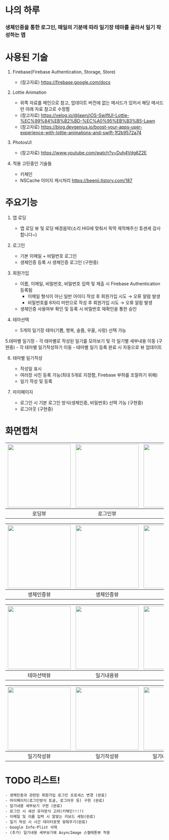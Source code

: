 # 나의 하루
### 생체인증을 통한 로그인, 매일의 기분에 따라 일기장 테마를 골라서 일기 작성하는 앱

# 사용된 기술
1. Firebase(Firebase Authentication, Storage, Store)
    - (참고자료) https://firebase.google.com/docs
    
2. Lottie Animation
    - 위쪽 자료를 메인으로 참고, 업데이트 버전에 없는 메서드가 있어서 해당 메서드만 아래 자료 참고로 수정함
    - (참고자료) https://velog.io/@lawn/iOS-SwiftUI-Lottie-%EC%99%84%EB%B2%BD-%EC%A0%95%EB%B3%B5-Lawn
    - (참고자료) https://blog.devgenius.io/boost-your-apps-user-experience-with-lottie-animations-and-swift-1f2b9572a74

3. PhotosUI
    - (참고자료) https://www.youtube.com/watch?v=Duh4Vdg6Z2E

4. 적용 고민중인 기술들
    -  키체인
    - NSCache 이미지 캐시처리 https://beenii.tistory.com/187

# 주요기능
1. 앱 로딩
    - 앱 로딩 뷰 및 로딩 배경음악(소리 HIG에 맞춰서 뚝딱 제작해주신 튜센세 감사합니다~)

2. 로그인
    - 기본 이메일 + 비밀번호 로그인
    - 생체인증 등록 시 생체인증 로그인 (구현중)
    
3. 회원가입
    - 이름, 이메일, 비밀번호, 비밀번호 입력 및 제출 시 Firebase Authentication 등록됨
      - 이메일 형식이 아닌 일반 아이디 작성 후 회원가입 시도 → 오류 알람 발생
      - 비밀번호를 6자리 미만으로 작성 후 회원가입 시도 → 오류 알람 발생
    - 생체인증 사용여부 확인 및 등록 시 비밀번호 재확인을 통한 승인

4. 테마선택
    - 5개의 일기장 테마(기쁨, 행복, 슬픔, 우울, 사랑) 선택 가능

5.테마별 일기장
    - 각 태마별로 작성된 일기를 모아보기 및 각 일기별 세부내용 이동 (구현중)
    - 각 테마별 일기작성하기 이동
    - 테마별 일기 등록 완료 시 자동으로 뷰 업데이트

6. 테마별 일기작성
    - 작성일 표시
    - 여러장 사진 등록 가능(최대 5개로 지정함, Firebase 부하를 조절하기 위해)
    - 일기 작성 및 등록

7. 마이페이지
    - 로그인 시 기본 로그인 방식(생체인증, 비밀번호) 선택 가능 (구현중)
    - 로그아웃 (구현중)

# 화면캡처
| <img width="200" src="https://user-images.githubusercontent.com/55937627/212257742-1fa9cb0b-8c6a-44d6-8820-f2ceda0a661a.png"> | <img width="200" src="https://user-images.githubusercontent.com/55937627/212257784-6f96c0d0-8c26-4d8a-9c14-86d4ef26c17a.png"> | <img width="200" src="https://user-images.githubusercontent.com/55937627/212257887-23d7888f-bb7b-426e-ab05-d46bc322cc4d.png"> |
|:-:|:-:|:-:|
| 로딩뷰 |	로그인뷰 | 회원가입뷰 |

| <img width="200" src="https://user-images.githubusercontent.com/55937627/212257929-2cd5b032-4653-481e-b6da-5d6ebe585fc5.png"> | <img width="200" src="https://user-images.githubusercontent.com/55937627/212257934-39a99d14-55a5-485d-8dd9-14a005ab7355.png"> | <img width="200" src="https://user-images.githubusercontent.com/55937627/212257949-ac6aa7ed-3791-4509-922c-17e9ef70bbf3.png"> | <img width="200" src="https://user-images.githubusercontent.com/55937627/212257968-18535cb3-229c-4cd0-a727-ff1d6f05fddd.png"> |
|:-:|:-:|:-:|:-:|
| 생체인증뷰 | 생체인증뷰	| 생체인증뷰	| 생체인증뷰 | 
		

| <img width="200" src="https://user-images.githubusercontent.com/55937627/212258051-a075a121-5a08-4d96-a3f3-c14f8bf48e12.png"> | <img width="200" src="https://user-images.githubusercontent.com/55937627/212258084-21ec1cda-66e7-4632-8400-ea68cbaa7e7b.png"> | <img width="200" src="https://user-images.githubusercontent.com/55937627/212258094-0168f277-faaf-4501-8cc3-1f640c166864.png"> |
|:-:|:-:|:-:|
| 테마선택뷰	| 일기내용뷰	| 일기내용뷰 | 


| <img width="200" src="https://user-images.githubusercontent.com/55937627/212258168-606c0f4a-2927-4d84-b670-a64612230840.png"> | <img width="200" src="https://user-images.githubusercontent.com/55937627/212258176-0863c194-4b00-4c29-9ae2-b710e9da477b.png"> | <img width="200" src="https://user-images.githubusercontent.com/55937627/212258184-23fd96ec-ed2b-4600-bf09-a2960bbd88c2.png"> |
|:-:|:-:|:-:|
| 일기작성뷰	| 일기작성뷰	| 일기내용뷰-업데이트 | 

# TODO 리스트!

    - 생체인증과 관련된 회원가입 로그인 프로세스 변경 (완료)
    - 마이페이지(로그인방식 토글, 로그아웃 등) 구현 (완료)
    - 일기내용 세부보기 구현 (완료)
    - 로그인 시 세션 유지방식 고려(키체인!!!!)
    - 이메일 및 이름 입력 시 알맞는 키보드 세팅(완료)
    - 일기 작성 시 시간 데이터포맷 맞춰주기(완료)
    - Google Info-Plist 삭제
    - (추가) 일기내용 세부보기에 AsyncImage 스켈레톤뷰 적용
